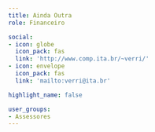 ```yaml
---
title: Ainda Outra
role: Financeiro

social:
- icon: globe
  icon_pack: fas
  link: 'http://www.comp.ita.br/~verri/'
- icon: envelope
  icon_pack: fas
  link: 'mailto:verri@ita.br'

highlight_name: false

user_groups:
- Assessores
---
```

